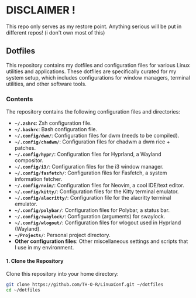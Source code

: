 # DISCLAIMER !

This repo only serves as my restore point. Anything serious will be put in different repos! (i don't own most of this)


## Dotfiles

This repository contains my dotfiles and configuration files for various Linux utilities and applications. These dotfiles are specifically curated for my system setup, which includes configurations for window managers, terminal utilities, and other software tools.

### Contents

The repository contains the following configuration files and directories:

- **`~/.zshrc`**: Zsh configuration file.
- **`~/.bashrc`**: Bash configuration file.
- **`~/.config/dwm/`**: Configuration files for dwm (needs to be compiled).
- **`~/.config/chadwm/`**: Configuration files for chadwm a dwm rice + patches.
- **`~/.config/hypr/`**: Configuration files for Hyprland, a Wayland compositor.
- **`~/.config/i3/`**: Configuration files for the i3 window manager.
- **`~/.config/fasfetch/`**: Configuration files for Fasfetch, a system information fetcher.
- **`~/.config/nvim/`**: Configuration files for Neovim, a cool IDE/text editor.
- **`~/.config/kitty/`**: Configuration files for the Kitty terminal emulator.
- **`~/.config/alacritty/`**: Configuration file for the alacritty terminal emulator.
- **`~/.config/polybar/`**: Configuration files for Polybar, a status bar.
- **`~/.config/swaylock/`**: Configuration (arguments) for swaylock.
- **`~/.config/wlogout/`**: Configuration files for wlogout used in Hyprland (Wayland).
- **`~/Projects/`**: Personal project directory.
- **Other configuration files**: Other miscellaneous settings and scripts that I use in my environment.


#### 1. Clone the Repository

Clone this repository into your home directory:

```bash
git clone https://github.com/TH-O-R/LinuxConf.git ~/dotfiles
cd ~/dotfiles

